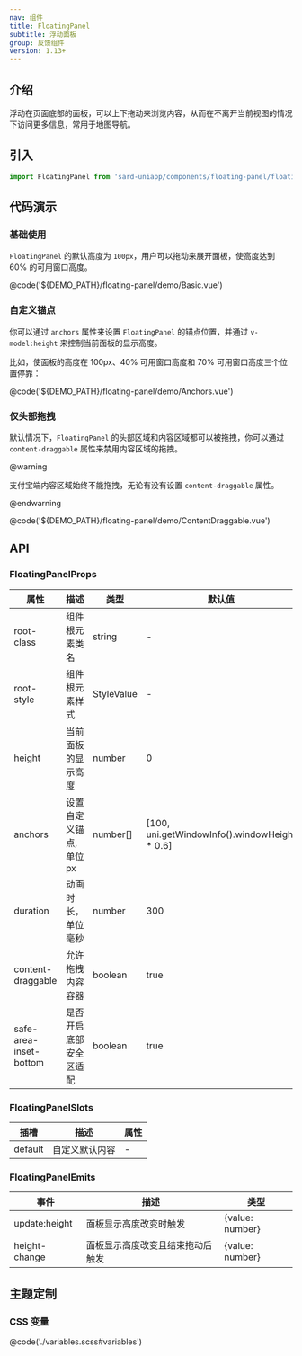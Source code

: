 ```yaml
---
nav: 组件
title: FloatingPanel
subtitle: 浮动面板
group: 反馈组件
version: 1.13+
---
```


## 介绍

浮动在页面底部的面板，可以上下拖动来浏览内容，从而在不离开当前视图的情况下访问更多信息，常用于地图导航。

## 引入

```ts
import FloatingPanel from 'sard-uniapp/components/floating-panel/floating-panel.vue'
```

## 代码演示

### 基础使用

`FloatingPanel` 的默认高度为 `100px`，用户可以拖动来展开面板，使高度达到 60% 的可用窗口高度。

@code('${DEMO_PATH}/floating-panel/demo/Basic.vue')

### 自定义锚点

你可以通过 `anchors` 属性来设置 `FloatingPanel` 的锚点位置，并通过 `v-model:height` 来控制当前面板的显示高度。

比如，使面板的高度在 100px、40% 可用窗口高度和 70% 可用窗口高度三个位置停靠：

@code('${DEMO_PATH}/floating-panel/demo/Anchors.vue')

### 仅头部拖拽

默认情况下，`FloatingPanel` 的头部区域和内容区域都可以被拖拽，你可以通过 `content-draggable` 属性来禁用内容区域的拖拽。

@warning

支付宝端内容区域始终不能拖拽，无论有没有设置 `content-draggable` 属性。

@endwarning

@code('${DEMO_PATH}/floating-panel/demo/ContentDraggable.vue')

## API

### FloatingPanelProps

| 属性                   | 描述                    | 类型       | 默认值                                        |
| ---------------------- | ----------------------- | ---------- | --------------------------------------------- |
| root-class             | 组件根元素类名          | string     | -                                             |
| root-style             | 组件根元素样式          | StyleValue | -                                             |
| height                 | 当前面板的显示高度      | number     | 0                                             |
| anchors                | 设置自定义锚点, 单位 px | number[]   | [100, uni.getWindowInfo().windowHeight * 0.6] |
| duration               | 动画时长，单位毫秒      | number     | 300                                           |
| content-draggable      | 允许拖拽内容容器        | boolean    | true                                          |
| safe-area-inset-bottom | 是否开启底部安全区适配  | boolean    | true                                          |

### FloatingPanelSlots

| 插槽    | 描述           | 属性 |
| ------- | -------------- | ---- |
| default | 自定义默认内容 | -    |

### FloatingPanelEmits

| 事件          | 描述                             | 类型            |
| ------------- | -------------------------------- | --------------- |
| update:height | 面板显示高度改变时触发           | {value: number} |
| height-change | 面板显示高度改变且结束拖动后触发 | {value: number} |

## 主题定制

### CSS 变量

@code('./variables.scss#variables')
